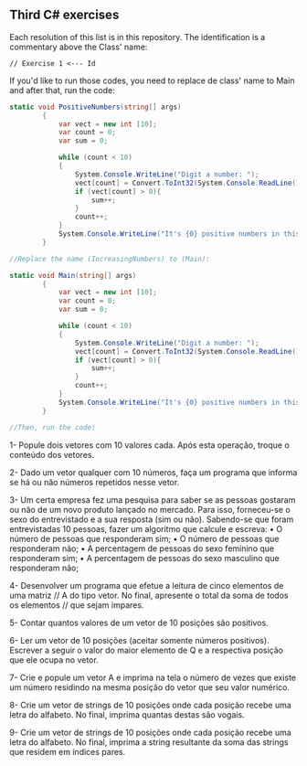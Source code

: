 ## Third C# exercises

Each resolution of this list is in this repository. The identification is a commentary above the Class' name:

    // Exercise 1 <--- Id

If you'd like to run those codes, you need to replace de class' name to Main and after that, run the code:

``` c#
static void PositiveNumbers(string[] args)
        {
            var vect = new int [10];
            var count = 0;
            var sum = 0;

            while (count < 10)
            {
                System.Console.WriteLine("Digit a number: ");
                vect[count] = Convert.ToInt32(System.Console.ReadLine());
                if (vect[count] > 0){
                    sum++;
                }
                count++;
            }
            System.Console.WriteLine("It's {0} positive numbers in this vector", sum);
        }

//Replace the name (IncreasingNumbers) to (Main):

static void Main(string[] args)
        {
            var vect = new int [10];
            var count = 0;
            var sum = 0;

            while (count < 10)
            {
                System.Console.WriteLine("Digit a number: ");
                vect[count] = Convert.ToInt32(System.Console.ReadLine());
                if (vect[count] > 0){
                    sum++;
                }
                count++;
            }
            System.Console.WriteLine("It's {0} positive numbers in this vector", sum);
        }

//Then, run the code!
```

1- Popule dois vetores com 10 valores cada. Após esta operação, troque o conteúdo dos vetores.

2- Dado um vetor qualquer com 10 números, faça um programa que informa se há ou não números repetidos nesse vetor.

3- Um certa empresa fez uma pesquisa para saber se as pessoas gostaram ou não de um novo produto lançado no mercado. Para isso, forneceu-se o sexo do entrevistado e a sua resposta (sim ou não). Sabendo-se que foram entrevistadas 10 pessoas, fazer um algoritmo que calcule e escreva:
• O número de pessoas que responderam sim;
• O número de pessoas que responderam não;
• A percentagem de pessoas do sexo feminino que responderam sim;
• A percentagem de pessoas do sexo masculino que responderam não;

4- Desenvolver um programa que efetue a leitura de cinco elementos de uma matriz // A do tipo vetor. No final, apresente o total da soma de todos os elementos // que sejam impares.

5- Contar quantos valores de um vetor de 10 posições são positivos.

6- Ler um vetor de 10 posições (aceitar somente números positivos). Escrever a seguir o valor do maior elemento de Q e a respectiva posição que ele ocupa no vetor.

7- Crie e popule um vetor A e imprima na tela o número de vezes que existe um número residindo na mesma posição do vetor que seu valor numérico.

8- Crie um vetor de strings de 10 posições onde cada posição recebe uma letra do alfabeto. No final, imprima quantas destas são vogais.

9- Crie um vetor de strings de 10 posições onde cada posição recebe uma letra do alfabeto. No final, imprima a string resultante da soma das strings que residem em índices pares.

